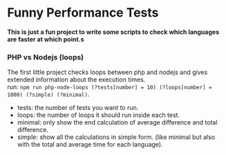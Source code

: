 # Funny Performance Tests

**This is just a fun project to write some scripts to check which languages are faster at which point.s**
<br/>

### PHP vs Nodejs (loops)

The first little project checks loops between php and nodejs and gives extended information about the execution times.
<br/>
run: `npm run php-node-loops (?tests[number] = 10) (?loops[number] = 1000) (?simple) (?minimal)`.
- tests: the number of tests you want to run.
- loops: the number of loops it should run inside each test.
- minimal: only show the end calculation of average difference and total difference.
- simple: show all the calculations in simple form. (like minimal but also with the total and average time for each language).
<br/>

